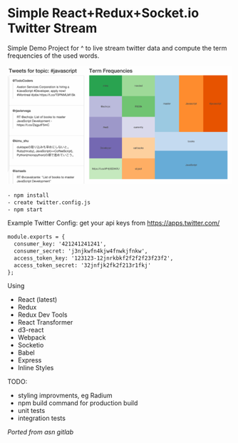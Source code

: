 # Simple React+Redux+Socket.io Twitter Stream

Simple Demo Project for ^ to live stream twitter data and compute the term frequencies
of the used words.

![Example Gif](/github-redux-d3-twitter-stream.gif?raw=true "")


```
- npm install
- create twitter.config.js
- npm start
```

Example Twitter Config:
get your api keys from https://apps.twitter.com/
```
module.exports = {
  consumer_key: '421241241241',
  consumer_secret: 'j3njkwfn4kjw4fnwkjfnkw',
  access_token_key: '123123-12jnrkbkf2f2f2f23f23f2',
  access_token_secret: '32jnfjk2fk2f213r1fkj'
};
```

Using
- React (latest)
- Redux
- Redux Dev Tools
- React Transformer
- d3-react
- Webpack
- Socketio
- Babel
- Express
- Inline Styles

TODO:
- styling improvments, eg Radium
- npm build command for production build
- unit tests
- integration tests


_Ported from asn gitlab_
